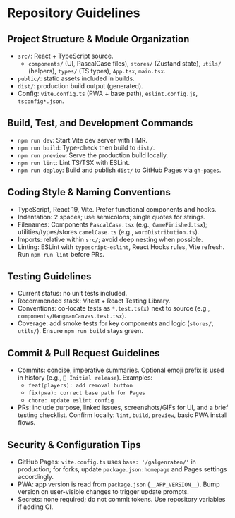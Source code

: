 # Repository Guidelines

## Project Structure & Module Organization

- `src/`: React + TypeScript source.
  - `components/` (UI, PascalCase files), `stores/` (Zustand state), `utils/` (helpers), `types/` (TS types), `App.tsx`, `main.tsx`.
- `public/`: static assets included in builds.
- `dist/`: production build output (generated).
- Config: `vite.config.ts` (PWA + base path), `eslint.config.js`, `tsconfig*.json`.

## Build, Test, and Development Commands

- `npm run dev`: Start Vite dev server with HMR.
- `npm run build`: Type-check then build to `dist/`.
- `npm run preview`: Serve the production build locally.
- `npm run lint`: Lint TS/TSX with ESLint.
- `npm run deploy`: Build and publish `dist/` to GitHub Pages via `gh-pages`.

## Coding Style & Naming Conventions

- TypeScript, React 19, Vite. Prefer functional components and hooks.
- Indentation: 2 spaces; use semicolons; single quotes for strings.
- Filenames: Components `PascalCase.tsx` (e.g., `GameFinished.tsx`); utilities/types/stores `camelCase.ts` (e.g., `wordDistribution.ts`).
- Imports: relative within `src/`; avoid deep nesting when possible.
- Linting: ESLint with `typescript-eslint`, React Hooks rules, Vite refresh. Run `npm run lint` before PRs.

## Testing Guidelines

- Current status: no unit tests included.
- Recommended stack: Vitest + React Testing Library.
- Conventions: co-locate tests as `*.test.ts(x)` next to source (e.g., `components/HangmanCanvas.test.tsx`).
- Coverage: add smoke tests for key components and logic (`stores/`, `utils/`). Ensure `npm run build` stays green.

## Commit & Pull Request Guidelines

- Commits: concise, imperative summaries. Optional emoji prefix is used in history (e.g., `🎯 Initial release`). Examples:
  - `feat(players): add removal button`
  - `fix(pwa): correct base path for Pages`
  - `chore: update eslint config`
- PRs: include purpose, linked issues, screenshots/GIFs for UI, and a brief testing checklist. Confirm locally: `lint`, `build`, `preview`, basic PWA install flows.

## Security & Configuration Tips

- GitHub Pages: `vite.config.ts` uses `base: '/galgenraten/'` in production; for forks, update `package.json:homepage` and Pages settings accordingly.
- PWA: app version is read from `package.json` (`__APP_VERSION__`). Bump version on user-visible changes to trigger update prompts.
- Secrets: none required; do not commit tokens. Use repository variables if adding CI.

